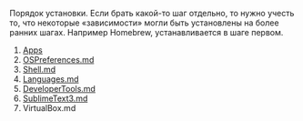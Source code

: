 Порядок установки. Если брать какой-то шаг отдельно, то нужно учесть то, что некоторые «зависимости» могли быть установлены на более ранних шагах. Например Homebrew, устанавливается в шаге первом.

1. [Apps](/Development%20book/mac_setup/Apps.md)
2. [OSPreferences.md](/Development%20book/mac_setup/OSPreferences.md)
3. [Shell.md](/Development%20book/mac_setup/Shell.md)
4. [Languages.md](/Development%20book/mac_setup/Languages.md)
5. [DeveloperTools.md](/Development%20book/mac_setup/DeveloperTools.md)
6. [SublimeText3.md](/Development%20book/mac_setup/SublimeText3.md)
7. VirtualBox.md
